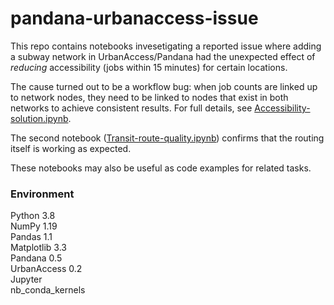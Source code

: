 # pandana-urbanaccess-issue

This repo contains notebooks invesetigating a reported issue where adding a subway network in UrbanAccess/Pandana had the unexpected effect of _reducing_ accessibility (jobs within 15 minutes) for certain locations.

The cause turned out to be a workflow bug: when job counts are linked up to network nodes, they need to be linked to nodes that exist in both networks to achieve consistent results. For full details, see [Accessibility-solution.ipynb](https://github.com/ual/pandana-urbanaccess-issue/blob/main/Accessibility-solution.ipynb).

The second notebook ([Transit-route-quality.ipynb](https://github.com/ual/pandana-urbanaccess-issue/blob/main/Transit-route-quality.ipynb)) confirms that the routing itself is working as expected.

These notebooks may also be useful as code examples for related tasks.

### Environment

Python 3.8  
NumPy 1.19  
Pandas 1.1  
Matplotlib 3.3  
Pandana 0.5  
UrbanAccess 0.2  
Jupyter  
nb_conda_kernels
